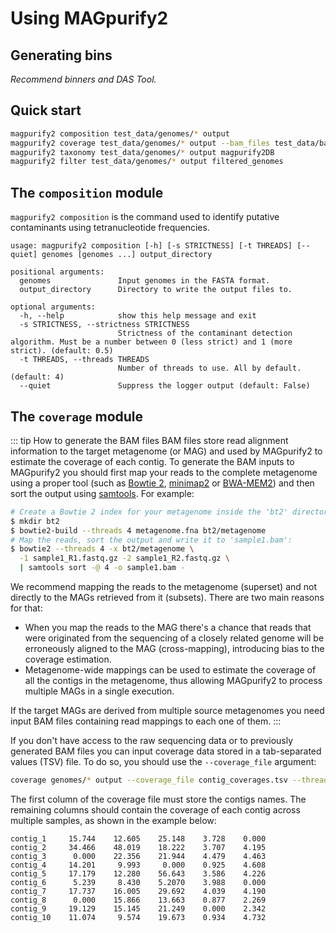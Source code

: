 # Using MAGpurify2

## Generating bins

*Recommend binners and DAS Tool.*

## Quick start

```bash
magpurify2 composition test_data/genomes/* output
magpurify2 coverage test_data/genomes/* output --bam_files test_data/bam_files/*
magpurify2 taxonomy test_data/genomes/* output magpurify2DB
magpurify2 filter test_data/genomes/* output filtered_genomes
```

## The `composition` module

`magpurify2 composition` is the command used to identify putative contaminants using tetranucleotide frequencies.

```
usage: magpurify2 composition [-h] [-s STRICTNESS] [-t THREADS] [--quiet] genomes [genomes ...] output_directory

positional arguments:
  genomes               Input genomes in the FASTA format.
  output_directory      Directory to write the output files to.

optional arguments:
  -h, --help            show this help message and exit
  -s STRICTNESS, --strictness STRICTNESS
                        Strictness of the contaminant detection algorithm. Must be a number between 0 (less strict) and 1 (more strict). (default: 0.5)
  -t THREADS, --threads THREADS
                        Number of threads to use. All by default. (default: 4)
  --quiet               Suppress the logger output (default: False)
```

## The `coverage` module

::: tip How to generate the BAM files
BAM files store read alignment information to the target metagenome (or MAG) and used by MAGpurify2 to estimate the coverage of each contig. To generate the BAM inputs to MAGpurify2 you should first map your reads to the complete metagenome using a proper tool (such as [Bowtie 2](https://github.com/BenLangmead/bowtie2), [minimap2](https://github.com/lh3/minimap2) or [BWA-MEM2](https://github.com/bwa-mem2/bwa-mem2)) and then sort the output using [samtools](https://github.com/samtools/samtools). For example:

```bash
# Create a Bowtie 2 index for your metagenome inside the 'bt2' directory:
$ mkdir bt2
$ bowtie2-build --threads 4 metagenome.fna bt2/metagenome
# Map the reads, sort the output and write it to 'sample1.bam':
$ bowtie2 --threads 4 -x bt2/metagenome \
  -1 sample1_R1.fastq.gz -2 sample1_R2.fastq.gz \
  | samtools sort -@ 4 -o sample1.bam -
```

We recommend mapping the reads to the metagenome (superset) and not directly to the MAGs retrieved from it (subsets). There are two main reasons for that:

- When you map the reads to the MAG there's a chance that reads that were originated from the sequencing of a closely related genome will be erroneously aligned to the MAG (cross-mapping), introducing bias to the coverage estimation.
- Metagenome-wide mappings can be used to estimate the coverage of all the contigs in the metagenome, thus allowing MAGpurify2 to process multiple MAGs in a single execution.

If the target MAGs are derived from multiple source metagenomes you need input BAM files containing read mappings to each one of them.
:::

If you don't have access to the raw sequencing data or to previously generated BAM files you can input coverage data stored in a tab-separated values (TSV) file. To do so, you should use the `--coverage_file` argument:

```bash
coverage genomes/* output --coverage_file contig_coverages.tsv --threads 4
```

The first column of the coverage file must store the contigs names. The remaining columns should contain the coverage of each contig across multiple samples, as shown in the example below:

```
contig_1     15.744    12.605    25.148    3.728    0.000
contig_2     34.466    48.019    18.222    3.707    4.195
contig_3      0.000    22.356    21.944    4.479    4.463
contig_4     14.201     9.993     0.000    0.925    4.608
contig_5     17.179    12.280    56.643    3.586    4.226
contig_6      5.239     8.430    5.2070    3.988    0.000
contig_7     17.737    16.005    29.692    4.039    4.190
contig_8      0.000    15.866    13.663    0.877    2.269
contig_9     19.129    15.145    21.249    0.000    2.342
contig_10    11.074     9.574    19.673    0.934    4.732
```